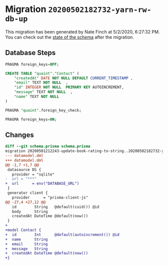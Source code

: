 # Migration `20200502182732-yarn-rw-db-up`

This migration has been generated by Nate Finch at 5/2/2020, 6:27:32 PM.
You can check out the [state of the schema](./schema.prisma) after the migration.

## Database Steps

```sql
PRAGMA foreign_keys=OFF;

CREATE TABLE "quaint"."Contact" (
    "createdAt" DATE NOT NULL DEFAULT CURRENT_TIMESTAMP ,
    "email" TEXT NOT NULL  ,
    "id" INTEGER NOT NULL  PRIMARY KEY AUTOINCREMENT,
    "message" TEXT NOT NULL  ,
    "name" TEXT NOT NULL  
) 

PRAGMA "quaint".foreign_key_check;

PRAGMA foreign_keys=ON;
```

## Changes

```diff
diff --git schema.prisma schema.prisma
migration 20200501212243-update-book-rating-to-string..20200502182732-yarn-rw-db-up
--- datamodel.dml
+++ datamodel.dml
@@ -1,7 +1,7 @@
 datasource DS {
   provider = "sqlite"
-  url = "***"
+  url      = env("DATABASE_URL")
 }
 generator client {
   provider      = "prisma-client-js"
@@ -27,4 +27,12 @@
   id        String   @default(cuid()) @id
   body      String
   createdAt DateTime @default(now())
 }
+
+model Contact {
+  id        Int      @default(autoincrement()) @id
+  name      String
+  email     String
+  message   String
+  createdAt DateTime @default(now())
+}
```


